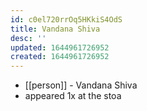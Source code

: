```yaml
---
id: c0el720rrOq5HKkiS4OdS
title: Vandana Shiva
desc: ''
updated: 1644961726952
created: 1644961726952
---
```



- [[person]] - Vandana Shiva
- appeared 1x at the stoa

